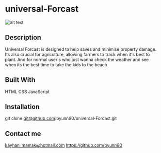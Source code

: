 # universal-Forcast

![alt text](./assets/images/Kayhan%20Weather%20App.png)

## Description

Universal Forcast is designed to help saves and minimise property damage.
Its also crucial for agriculture, allowing farmers to track when it's best to plant. And for normal
user's who just wanna check the weather and see when its the best time to take the kids to the beach.

## Built With

HTML
CSS
JavaScript

## Installation

git clone git@github.com:byunn90/universal-Forcast.git

## Contact me

kayhan_mamak@hotmail.com
https://github.com/byunn90
